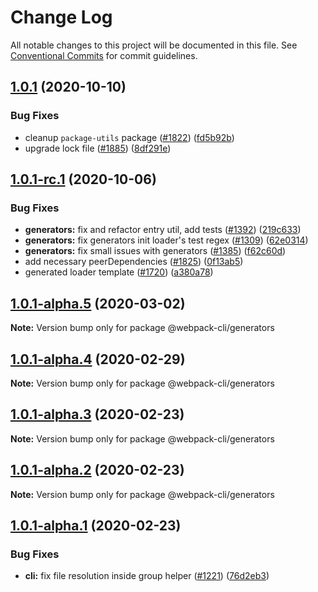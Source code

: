 # Change Log

All notable changes to this project will be documented in this file.
See [Conventional Commits](https://conventionalcommits.org) for commit guidelines.

## [1.0.1](https://github.com/webpack/webpack-cli/compare/@webpack-cli/generators@1.0.1-rc.1...@webpack-cli/generators@1.0.1) (2020-10-10)

### Bug Fixes

-   cleanup `package-utils` package ([#1822](https://github.com/webpack/webpack-cli/issues/1822)) ([fd5b92b](https://github.com/webpack/webpack-cli/commit/fd5b92b3cd40361daec5bf4486e455a41f4c9738))
-   upgrade lock file ([#1885](https://github.com/webpack/webpack-cli/issues/1885)) ([8df291e](https://github.com/webpack/webpack-cli/commit/8df291eef0fad7c91d912b158b3c2915cddfacd1))

## [1.0.1-rc.1](https://github.com/webpack/webpack-cli/compare/@webpack-cli/generators@1.0.1-alpha.5...@webpack-cli/generators@1.0.1-rc.1) (2020-10-06)

### Bug Fixes

-   **generators:** fix and refactor entry util, add tests ([#1392](https://github.com/webpack/webpack-cli/issues/1392)) ([219c633](https://github.com/webpack/webpack-cli/commit/219c633e284518fe9c638d26a49d79394f0b6d68))
-   **generators:** fix generators init loader's test regex ([#1309](https://github.com/webpack/webpack-cli/issues/1309)) ([62e0314](https://github.com/webpack/webpack-cli/commit/62e03143ba3b8752665a5ff6ff134daadbe9c2bc))
-   **generators:** fix small issues with generators ([#1385](https://github.com/webpack/webpack-cli/issues/1385)) ([f62c60d](https://github.com/webpack/webpack-cli/commit/f62c60d0a52fd6294ead8e0ee9310d017fe21807))
-   add necessary peerDependencies ([#1825](https://github.com/webpack/webpack-cli/issues/1825)) ([0f13ab5](https://github.com/webpack/webpack-cli/commit/0f13ab5ddd9e28e5e7095721d086a58aebaf98a5))
-   generated loader template ([#1720](https://github.com/webpack/webpack-cli/issues/1720)) ([a380a78](https://github.com/webpack/webpack-cli/commit/a380a785c296208af7017f547cd34cf72517f9da))

## [1.0.1-alpha.5](https://github.com/ematipico/webpack-cli/compare/@webpack-cli/generators@1.0.1-alpha.4...@webpack-cli/generators@1.0.1-alpha.5) (2020-03-02)

**Note:** Version bump only for package @webpack-cli/generators

## [1.0.1-alpha.4](https://github.com/ematipico/webpack-cli/compare/@webpack-cli/generators@1.0.1-alpha.3...@webpack-cli/generators@1.0.1-alpha.4) (2020-02-29)

**Note:** Version bump only for package @webpack-cli/generators

## [1.0.1-alpha.3](https://github.com/ematipico/webpack-cli/compare/@webpack-cli/generators@1.0.1-alpha.2...@webpack-cli/generators@1.0.1-alpha.3) (2020-02-23)

**Note:** Version bump only for package @webpack-cli/generators

## [1.0.1-alpha.2](https://github.com/webpack/webpack-cli/compare/@webpack-cli/generators@1.0.1-alpha.1...@webpack-cli/generators@1.0.1-alpha.2) (2020-02-23)

**Note:** Version bump only for package @webpack-cli/generators

## [1.0.1-alpha.1](https://github.com/webpack/webpack-cli/compare/@webpack-cli/generators@1.0.1-alpha.0...@webpack-cli/generators@1.0.1-alpha.1) (2020-02-23)

### Bug Fixes

-   **cli:** fix file resolution inside group helper ([#1221](https://github.com/webpack/webpack-cli/issues/1221)) ([76d2eb3](https://github.com/webpack/webpack-cli/commit/76d2eb316ab154c19ebf639b7d6c82df76dc0695))
